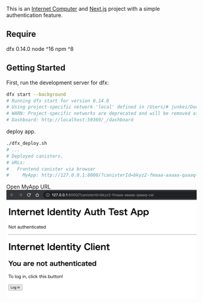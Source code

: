 This is an [Internet Computer](https://internetcomputer.org/) and [Next.js](https://nextjs.org/) project with a simple authentication feature.

## Require
dfx 0.14.0
node ^16
npm ^8

## Getting Started

First, run the development server for dfx:

```bash
dfx start --background
# Running dfx start for version 0.14.0
# Using project-specific network 'local' defined in /Users/# junkei/Documents/learning-rust/websocket_front/dfx.json
# WARN: Project-specific networks are deprecated and will be removed after February 2023.
# Dashboard: http://localhost:59369/_/dashboard
```

deploy app.
```bash
./dfx_deploy.sh
# ...
# Deployed canisters.
# URLs:
#   Frontend canister via browser
#     MyApp: http://127.0.0.1:8000/?canisterId=bkyz2-fmaaa-aaaaa-qaaaq-cai
```

Open MyApp URL
![My App](images/MyApp.png)